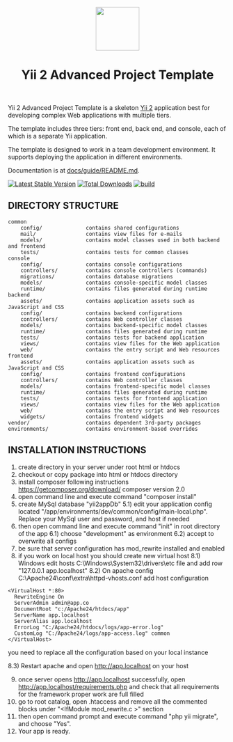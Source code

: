 <p align="center">
    <a href="https://github.com/yiisoft" target="_blank">
        <img src="https://avatars0.githubusercontent.com/u/993323" height="100px">
    </a>
    <h1 align="center">Yii 2 Advanced Project Template</h1>
    <br>
</p>

Yii 2 Advanced Project Template is a skeleton [Yii 2](http://www.yiiframework.com/) application best for
developing complex Web applications with multiple tiers.

The template includes three tiers: front end, back end, and console, each of which
is a separate Yii application.

The template is designed to work in a team development environment. It supports
deploying the application in different environments.

Documentation is at [docs/guide/README.md](docs/guide/README.md).

[![Latest Stable Version](https://img.shields.io/packagist/v/yiisoft/yii2-app-advanced.svg)](https://packagist.org/packages/yiisoft/yii2-app-advanced)
[![Total Downloads](https://img.shields.io/packagist/dt/yiisoft/yii2-app-advanced.svg)](https://packagist.org/packages/yiisoft/yii2-app-advanced)
[![build](https://github.com/yiisoft/yii2-app-advanced/workflows/build/badge.svg)](https://github.com/yiisoft/yii2-app-advanced/actions?query=workflow%3Abuild)

DIRECTORY STRUCTURE
-------------------

```
common
    config/              contains shared configurations
    mail/                contains view files for e-mails
    models/              contains model classes used in both backend and frontend
    tests/               contains tests for common classes    
console
    config/              contains console configurations
    controllers/         contains console controllers (commands)
    migrations/          contains database migrations
    models/              contains console-specific model classes
    runtime/             contains files generated during runtime
backend
    assets/              contains application assets such as JavaScript and CSS
    config/              contains backend configurations
    controllers/         contains Web controller classes
    models/              contains backend-specific model classes
    runtime/             contains files generated during runtime
    tests/               contains tests for backend application    
    views/               contains view files for the Web application
    web/                 contains the entry script and Web resources
frontend
    assets/              contains application assets such as JavaScript and CSS
    config/              contains frontend configurations
    controllers/         contains Web controller classes
    models/              contains frontend-specific model classes
    runtime/             contains files generated during runtime
    tests/               contains tests for frontend application
    views/               contains view files for the Web application
    web/                 contains the entry script and Web resources
    widgets/             contains frontend widgets
vendor/                  contains dependent 3rd-party packages
environments/            contains environment-based overrides
```


INSTALLATION INSTRUCTIONS
-------------------------

1) create directory in your server under root html or htdocs 
2) checkout or copy package into html or htdocs directory
3) install composer following instructions https://getcomposer.org/download/ composer version 2.0
4) open command line and execute command "composer install"
5) create MySql database "yii2appDb"
  5.1) edit your application config located "/app/environments/dev/common/config/main-local.php". Replace your MySql user and password, and host if needed
6) then open command line and execute command "init" in root directory of the app
  6.1) choose "development" as environment
  6.2) accept to overwrite all configs
7) be sure that server configuration has mod_rewrite installed and enabled
8) if you work on local host you should create new virtual host
  8.1) Windows edit hosts C:\Windows\System32\drivers\etc file and add row "127.0.0.1 app.localhost"
  8.2) On apache config C:\Apache24\conf\extra\httpd-vhosts.conf add host configuration

  ```
  <VirtualHost *:80>
    RewriteEngine On
    ServerAdmin admin@app.co
    DocumentRoot "c:/Apache24/htdocs/app"
    ServerName app.localhost
    ServerAlias app.localhost
    ErrorLog "C:/Apache24/htdocs/logs/app-error.log"
    CustomLog "C:/Apache24/logs/app-access.log" common
  </VirtualHost>
  ```

you need to replace all the configuration based on your local instance

  8.3) Restart apache and open http://app.localhost on your host

9) once server opens http://app.localhost successfully, open http://app.localhost/requirements.php and check that all requirements for the framework proper work are full filled
10) go to root catalog, open .htaccess and remove all the commented blocks under "&lt;IfModule mod_rewrite.c &gt;" section
11) then open command prompt and execute command "php yii migrate", and choose "Yes".
12) Your app is ready.

